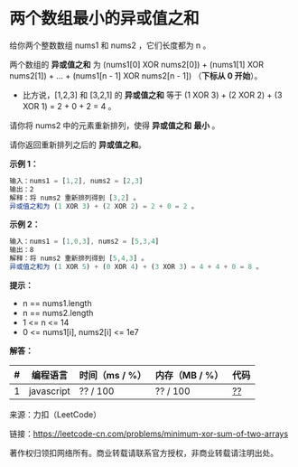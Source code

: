 # 两个数组最小的异或值之和

给你两个整数数组 nums1 和 nums2 ，它们长度都为 n 。

两个数组的 **异或值之和** 为 (nums1[0] XOR nums2[0]) + (nums1[1] XOR nums2[1]) + ... + (nums1[n - 1] XOR nums2[n - 1]) （**下标从 0 开始**）。

- 比方说，[1,2,3] 和 [3,2,1] 的 **异或值之和** 等于 (1 XOR 3) + (2 XOR 2) + (3 XOR 1) = 2 + 0 + 2 = 4 。

请你将 nums2 中的元素重新排列，使得 **异或值之和** **最小** 。

请你返回重新排列之后的 **异或值之和**。

**示例 1：**

``` javascript
输入：nums1 = [1,2], nums2 = [2,3]
输出：2
解释：将 nums2 重新排列得到 [3,2] 。
异或值之和为 (1 XOR 3) + (2 XOR 2) = 2 + 0 = 2 。
```

**示例 2：**

``` javascript
输入：nums1 = [1,0,3], nums2 = [5,3,4]
输出：8
解释：将 nums2 重新排列得到 [5,4,3] 。
异或值之和为 (1 XOR 5) + (0 XOR 4) + (3 XOR 3) = 4 + 4 + 0 = 8 。
```

**提示：**

- n == nums1.length
- n == nums2.length
- 1 <= n <= 14
- 0 <= nums1[i], nums2[i] <= 1e7

**解答：**

**#**|**编程语言**|**时间（ms / %）**|**内存（MB / %）**|**代码**
--|--|--|--|--
1|javascript|?? / 100|?? / 100|[??](./javascript/ac_v1.js)

来源：力扣（LeetCode）

链接：https://leetcode-cn.com/problems/minimum-xor-sum-of-two-arrays

著作权归领扣网络所有。商业转载请联系官方授权，非商业转载请注明出处。
